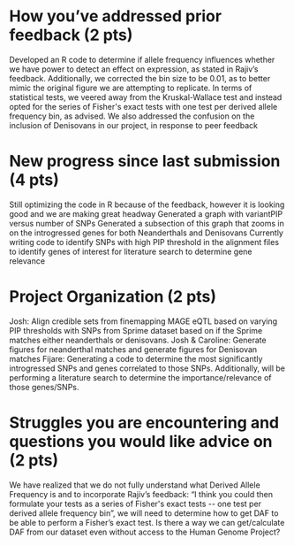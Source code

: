 # How you’ve addressed prior feedback (2 pts)
Developed an R code to determine if allele frequency influences whether we have power to detect an effect on expression, as stated in Rajiv’s feedback. Additionally, we corrected the bin size to be 0.01, as to better mimic the original figure we are attempting to replicate. In terms of statistical tests, we veered away from the Kruskal-Wallace test and instead opted for the series of Fisher's exact tests with one test per derived allele frequency bin, as advised. 
We also addressed the confusion on the inclusion of Denisovans in our project, in response to peer feedback
# New progress since last submission (4 pts)
Still optimizing the code in R because of the feedback, however it is looking good and we are making great headway
Generated a graph with variantPIP versus number of SNPs 
Generated a subsection of this graph that zooms in on the introgressed genes for both Neanderthals and Denisovans
Currently writing code to identify SNPs with high PIP threshold in the alignment files to identify genes of interest for literature search to determine gene relevance 
# Project Organization (2 pts)
Josh: Align credible sets from finemapping MAGE eQTL based on varying PIP thresholds with SNPs from Sprime dataset based on if the Sprime matches either neanderthals or denisovans.
Josh & Caroline: Generate figures for neanderthal matches and generate figures for Denisovan matches
Fijare: Generating a code to determine the most significantly introgressed SNPs and genes correlated to those SNPs. Additionally, will be performing a literature search to determine the importance/relevance of those genes/SNPs.
# Struggles you are encountering and questions you would like advice on (2 pts)
We have realized that we do not fully understand what Derived Allele Frequency is and to incorporate Rajiv’s feedback: “I think you could then formulate your tests as a series of Fisher's exact tests -- one test per derived allele frequency bin”, we will need to determine how to get DAF to be able to perform a Fisher’s exact test. Is there a way we can get/calculate DAF from our dataset even without access to the Human Genome Project?
